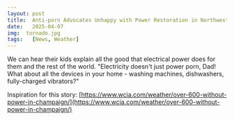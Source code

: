 ```yaml
---
layout: post
title:  Anti-porn Advocates Unhappy with Power Restoration in Northwest Champaign
date:   2025-04-07
img:  tornado.jpg
tags:   [News, Weather]
---
```


We can hear their kids explain all the good that electrical power does for them and the rest of the world. "Electricity doesn't just power porn, Dad! What about all the devices in your home - washing machines, dishwashers, fully-charged vibrators?"

Inspiration for this story: [https://www.wcia.com/weather/over-600-without-power-in-champaign/](https://www.wcia.com/weather/over-600-without-power-in-champaign/)
